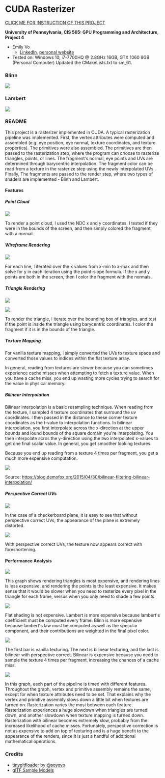 CUDA Rasterizer
===============

[CLICK ME FOR INSTRUCTION OF THIS PROJECT](./INSTRUCTION.md)

**University of Pennsylvania, CIS 565: GPU Programming and Architecture, Project 4**

* Emily Vo
  * [LinkedIn](linkedin.com/in/emilyvo), [personal website](emilyhvo.com)
* Tested on: Windows 10, i7-7700HQ @ 2.8GHz 16GB, GTX 1060 6GB (Personal Computer)
Updated the CMakeLists.txt to sm_61.

### Blinn
![](img/blinn_normals.gif)

### Lambert
![](img/lambert_normals.gif)


### README
This project is a rasterizer implemented in CUDA. A typical rasterization pipeline was implemented. First, the vertex attributes were computed and assembled (e.g. eye position, eye normal, texture coordinates, and texture properties). The primitives were also assembled. The primitives are then passed to the rasterization step, where the program can choose to rasterize triangles, points, or lines. The fragment's normal, eye points and UVs are determined through barycentric interpolation. The fragment color can be read from a texture in the rasterize step using the newly interpolated UVs. Finally, The fragments are passed to the render step, where two types of shaders are implemented - Blinn and Lambert. 

#### Features
##### Point Cloud 

![](img/pointcloud.png)

To render a point cloud, I used the NDC x and y coordinates. I tested if they were in the bounds of the screen, and then simply colored the fragment with a normal.

##### Wireframe Rendering

![](img/linerender.PNG)

For each line, I iterated over the x values from x-min to x-max and then solve for y in each iteration using the point-slope formula. If the x and y points are both in the screen, then I color the fragment with the normals.

##### Triangle Rendering

![](img/blinn.png)

![](img/lambert.png)

To render the triangle, I iterate over the bounding box of triangles, and test if the point is inside the triangle using barycentric coordinates. I color the fragment if it is in the bounds of the triangle.

##### Texture Mapping
For vanilla texture mapping, I simply converted the UVs to texture space and converted those values to indices within the flat texture array.

In general, reading from textures are slower because you can sometimes experience cache misses when attempting to fetch a texture value. When you have a cache miss, you end up wasting more cycles trying to search for the value in physical memory.

##### Bilinear Interpolation
Bilinear interpolation is a basic resampling technique. When reading from the texture, I sampled 4 texture coordinates that surround the uv coordinates. I then passed in the distance to these corner texture coordinates as the t-value to interpolation functions. In bilinear interpolation, you first interpolate across the x-direction at the upper bounds and lound bounds of the square domain you're interpolating. You then interpolate acros the y-direction using the two interpolated x-values to get one final scalar value. In general, you get smoother looking textures. 

Because you end up reading from a texture 4 times per fragment, you get a much more expensive computation. 


![](https://demofox2.files.wordpress.com/2015/04/bilinear.png?w=534&zoom=2)

Source: https://blog.demofox.org/2015/04/30/bilinear-filtering-bilinear-interpolation/

##### Perspective Correct UVs

![](img/NoPC.png)

In the case of a checkerboard plane, it is easy to see that without perspective correct UVs, the appearance of the plane is extremely distorted.

![](img/PC.png)

With perspective correct UVs, the texture now appears correct with foreshortening.

#### Performance Analysis

![](img/FPS_vs_primitive.png)

This graph shows rendering triangles is most expensive, and rendering lines is less expensive, and rendering the points is the least expensive. It makes sense that it would be slower when you need to rasterize every pixel in the triangle for each frame, versus when you only need to shade a few points.

![](img/FPS_vs_shader.png)

Flat shading is not expensive. Lambert is more expensive because lambert's coefficient must be computed every frame. Blinn is more expensive because lambert's law must be computed as well as the specular component, and their contributions are weighted in the final pixel color.

![](img/FPS_vs_texturing.png)

The first bar is vanilla texturing. The next is bilinear texturing, and the last is bilinear with perspective correct. Bilinear is expensive because you need to sample the texture 4 times per fragment, increasing the chances of a cache miss.

![](img/featuresTime.png)

In this graph, each part of the pipeline is timed with different features. Throughout the graph, vertex and primitive assembly remains the same, except for when texture attributes need to be set. That explains why the vertex and primitive assembly slows down a little bit when textures are turned on. Rasterization varies the most between each feature. Rasterization experiences a huge slowdown when triangles are turned down, and another slowdown when texture mapping is turned down. Rasterization with bilinear becomes extremely slow, probably from the increased likelihood of cache misses. Fortunately, perspective correction is not as expensive to add on top of texturing and is a huge benefit to the appearance of the renders, since it is just a handful of additional mathematical operations.

### Credits

* [tinygltfloader](https://github.com/syoyo/tinygltfloader) by [@soyoyo](https://github.com/syoyo)
* [glTF Sample Models](https://github.com/KhronosGroup/glTF/blob/master/sampleModels/README.md)
